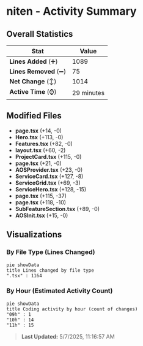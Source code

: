 # niten - Activity Summary 

## Overall Statistics

| Stat                   | Value                                                             |
| ---------------------- | ----------------------------------------------------------------- |
| **Lines Added** (➕)   | 1089                                          |
| **Lines Removed** (➖) | 75                                        |
| **Net Change** (↕)    | 1014                |
| **Active Time** (⌚)   | 29 minutes |


## Modified Files
- **page.tsx** (+14, -0)
- **Hero.tsx** (+113, -0)
- **Features.tsx** (+82, -0)
- **layout.tsx** (+60, -2)
- **ProjectCard.tsx** (+115, -0)
- **page.tsx** (+21, -0)
- **AOSProvider.tsx** (+23, -0)
- **ServiceCard.tsx** (+127, -8)
- **ServiceGrid.tsx** (+69, -3)
- **ServiceHero.tsx** (+128, -15)
- **page.tsx** (+115, -37)
- **page.tsx** (+118, -10)
- **SubFeatureSection.tsx** (+89, -0)
- **AOSInit.tsx** (+15, -0)

## Visualizations

### By File Type (Lines Changed)

```mermaid
pie showData
title Lines changed by file type
".tsx" : 1164
```

### By Hour (Estimated Activity Count)

```mermaid
pie showData
title Coding activity by hour (count of changes)
"09h" : 1
"10h" : 14
"11h" : 15
```


> **Last Updated:** 5/7/2025, 11:16:57 AM